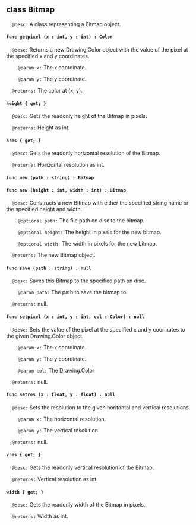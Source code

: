 ## class Bitmap

&nbsp;&nbsp;&nbsp;&nbsp;```@desc:``` A class representing a Bitmap object.

#### ```func getpixel (x : int, y : int) : Color```

&nbsp;&nbsp;&nbsp;&nbsp;```@desc:``` Returns a new Drawing.Color object with the value of the pixel at the specified x and y coordinates.

&nbsp;&nbsp;&nbsp;&nbsp;&nbsp;&nbsp;&nbsp;&nbsp;```@param x:``` The x coordinate.

&nbsp;&nbsp;&nbsp;&nbsp;&nbsp;&nbsp;&nbsp;&nbsp;```@param y:``` The y coordinate.

&nbsp;&nbsp;&nbsp;&nbsp;```@returns:``` The color at (x, y).

#### ```height { get; }```

&nbsp;&nbsp;&nbsp;&nbsp;```@desc:``` Gets the readonly height of the Bitmap in pixels.

&nbsp;&nbsp;&nbsp;&nbsp;```@returns:``` Height as int.

#### ```hres { get; }```

&nbsp;&nbsp;&nbsp;&nbsp;```@desc:``` Gets the readonly horizontal resolution of the Bitmap.

&nbsp;&nbsp;&nbsp;&nbsp;```@returns:``` Horizontal resolution as int.

#### ```func new (path : string) : Bitmap```

#### ```func new (height : int, width : int) : Bitmap```

&nbsp;&nbsp;&nbsp;&nbsp;```@desc:``` Constructs a new Bitmap with either the specified string name or the specified height and width.

&nbsp;&nbsp;&nbsp;&nbsp;&nbsp;&nbsp;&nbsp;&nbsp;```@optional path:``` The file path on disc to the bitmap.

&nbsp;&nbsp;&nbsp;&nbsp;&nbsp;&nbsp;&nbsp;&nbsp;```@optional height:``` The height in pixels for the new bitmap.

&nbsp;&nbsp;&nbsp;&nbsp;&nbsp;&nbsp;&nbsp;&nbsp;```@optional width:``` The width in pixels for the new bitmap.

&nbsp;&nbsp;&nbsp;&nbsp;```@returns:``` The new Bitmap object.

#### ```func save (path : string) : null```

&nbsp;&nbsp;&nbsp;&nbsp;```@desc:``` Saves this Bitmap to the specified path on disc.

&nbsp;&nbsp;&nbsp;&nbsp;&nbsp;&nbsp;&nbsp;&nbsp;```@param path:``` The path to save the bitmap to.

&nbsp;&nbsp;&nbsp;&nbsp;```@returns:``` null.

#### ```func setpixel (x : int, y : int, col : Color) : null```

&nbsp;&nbsp;&nbsp;&nbsp;```@desc:``` Sets the value of the pixel at the specified x and y coorinates to the given Drawing.Color object.

&nbsp;&nbsp;&nbsp;&nbsp;&nbsp;&nbsp;&nbsp;&nbsp;```@param x:``` The x coordinate.

&nbsp;&nbsp;&nbsp;&nbsp;&nbsp;&nbsp;&nbsp;&nbsp;```@param y:``` The y coordinate.

&nbsp;&nbsp;&nbsp;&nbsp;&nbsp;&nbsp;&nbsp;&nbsp;```@param col:``` The Drawing.Color

&nbsp;&nbsp;&nbsp;&nbsp;```@returns:``` null.

#### ```func setres (x : float, y : float) : null```

&nbsp;&nbsp;&nbsp;&nbsp;```@desc:``` Sets the resolution to the given horitontal and vertical resolutions.

&nbsp;&nbsp;&nbsp;&nbsp;&nbsp;&nbsp;&nbsp;&nbsp;```@param x:``` The horizontal resolution.

&nbsp;&nbsp;&nbsp;&nbsp;&nbsp;&nbsp;&nbsp;&nbsp;```@param y:``` The vertical resolution.

&nbsp;&nbsp;&nbsp;&nbsp;```@returns:``` null.

#### ```vres { get; }```

&nbsp;&nbsp;&nbsp;&nbsp;```@desc:``` Gets the readonly vertical resolution of the Bitmap.

&nbsp;&nbsp;&nbsp;&nbsp;```@returns:``` Vertical resolution as int.

#### ```width { get; }```

&nbsp;&nbsp;&nbsp;&nbsp;```@desc:``` Gets the readonly width of the Bitmap in pixels.

&nbsp;&nbsp;&nbsp;&nbsp;```@returns:``` Width as int.

